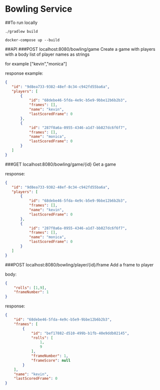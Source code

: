 # Bowling Service

##To run locally
```
./gradlew build
```
```
docker-compose up --build
```

##API
###POST localhost:8080/bowling/game
Create a game with players with a body list of player names as strings

for example ["kevin","monica"]

response example: 
```json
{
   "id": "9d8ea733-9382-48ef-8c34-c942fd55ba6a",
   "players": [
       {
           "id": "68debe46-5fda-4e9c-b5e9-9bbe12b6b2b3",
           "frames": [],
           "name": "kevin",
           "lastScoredFrame": 0
       },
       {
           "id": "287f0a6a-0955-4346-a1d7-bb827dc6f6f7",
           "frames": [],
           "name": "monica",
           "lastScoredFrame": 0
       }
   ]
}
```

###GET localhost:8080/bowling/game/{id}
Get a game

response:
```json
{
   "id": "9d8ea733-9382-48ef-8c34-c942fd55ba6a",
   "players": [
       {
           "id": "68debe46-5fda-4e9c-b5e9-9bbe12b6b2b3",
           "frames": [],
           "name": "kevin",
           "lastScoredFrame": 0
       },
       {
           "id": "287f0a6a-0955-4346-a1d7-bb827dc6f6f7",
           "frames": [],
           "name": "monica",
           "lastScoredFrame": 0
       }
   ]
}
```

###POST localhost:8080/bowling/player/{id}/frame
Add a frame to player

body:
```json
{
	"rolls": [1,9],
	"frameNumber": 1
}
```

response:
```json
{
    "id": "68debe46-5fda-4e9c-b5e9-9bbe12b6b2b3",
    "frames": [
        {
            "id": "bef17882-d510-499b-b1fb-40e9ddb02145",
            "rolls": [
                1,
                9
            ],
            "frameNumber": 1,
            "frameScore": null
        }
    ],
    "name": "kevin",
    "lastScoredFrame": 0
}
```